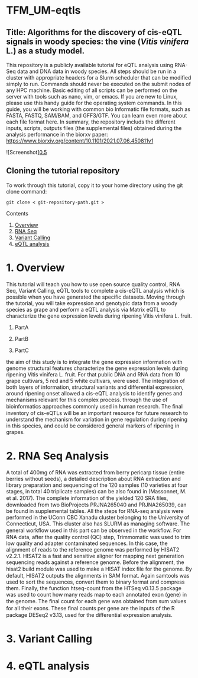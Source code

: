 # TFM_UM-eqtls
## Title: Algorithms for the discovery of cis-eQTL signals in woody species: the vine (*Vitis vinifera* L.) as a study model.


This repository is a publicly available tutorial for eQTL analysis using RNA-Seq data and DNA data in woody species. All steps should be run in a cluster with appropriate headers for a Slurm scheduler that can be modified simply to run. Commands should never be executed on the submit nodes of any HPC machine. Basic editing of all scripts can be performed on the server with tools such as nano, vim, or emacs. If you are new to Linux, please use this handy guide for the operating system commands. In this guide, you will be working with common bio Informatic file formats, such as FASTA, FASTQ, SAM/BAM, and GFF3/GTF. You can learn even more about each file format here. 
In summary, the repository includs the different inputs, scripts, outputs files (the supplemental files) obtained during the analysis performance in the biorxv paper: https://www.biorxiv.org/content/10.1101/2021.07.06.450811v1





![Screenshot][0.5](/Figures/generalpipeline.png)


## Cloning the tutorial repository

To work through this tutorial, copy it to your home directory using the git clone command:
```
git clone < git-repository-path.git > 

```

Contents
 1. [Overview](#-Overwiew)
 2. [RNA Seq](#-RNA-Seq-Analysis)
 3. [Variant Calling](#-Variant-Calling)
 4. [eQTL analysis](eQTL-analysis)

# 1. Overview
This tutorial will teach you how to use open source quality control, RNA Seq, Variant Calling, eQTL tools to complete a cis-eQTL analysis which is possible when you  have generated the specific datasets. Moving through the tutorial, you will take expression and genotypic data from a woody species as grape and perform a eQTL analysis via Matrix eQTL to characterize the gene expression levels during ripening Vitis vinifera L. fruit.



1. PartA

2. PartB

3. PartC
    
the aim of this study is to integrate the gene expression information with genome structural features characterize the gene expression levels during ripening Vitis vinifera L. fruit. For that public DNA and RNA data from 10 grape cultivars, 5 red and 5 white cultivars, were used. The integration of both layers of  information, structural variants and differential expression, around ripening onset allowed a cis-eQTL analysis to identify genes and mechanisms relevant for this complex process. through the use of bioinformatics approaches commonly used in human research. The ﬁnal inventory of cis-eQTLs will be an important resource for future research to understand the mechanism for variation in gene regulation during ripening in this species, and could be considered general markers of ripening in grapes.


# 2. RNA Seq Analysis
A total of 400mg of RNA was extracted from berry pericarp tissue (entire berries without seeds), a detailed description about RNA extraction and library preparation and sequencing of the 120 samples (10 varieties at four stages, in total 40 triplicate samples) can be also found in (Massonnet, M. et al. 2017). The complete information of the yielded 120 SRA ﬁles, downloaded from two BioProjects PRJNA265040 and PRJNA265039, can be found in supplemental tables. All the steps for RNA-seq analysis were performed in the UConn CBC Xanadu cluster belonging to the University of Connecticut, USA. This cluster also has SLURM as managing software. The general workﬂow used in this part can be observed in the workflow. For RNA data, after the quality control (QC) step, Trimmomatic was used to trim low quality and adapter contaminated sequences. In this case, the alignment of reads to the reference genome was performed by HISAT2 v2.2.1. HISAT2 is a fast and sensitive aligner for mapping next generation sequencing reads against a reference genome. Before the alignment, the hisat2 build module was used to make a HISAT index ﬁle for the genome. By default, HISAT2 outputs the alignments in SAM format. Again samtools was used to sort the sequences, convert them to binary format and compress them. Finally, the function htseq-count from the HTSeq v0.13.5 package was used to count how many reads map to each annotated exon (gene) in the genome. The ﬁnal count for each gene was obtained from sum values for all their exons. These ﬁnal counts per gene are the inputs of the R package DESeq2 v3.13, used for the differential expression analysis.


# 3. Variant Calling

# 4. eQTL analysis
